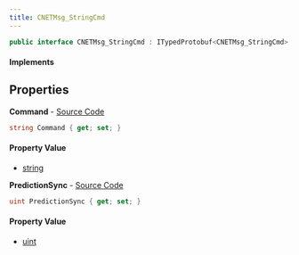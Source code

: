 ```yaml
---
title: CNETMsg_StringCmd
---
```


```csharp
public interface CNETMsg_StringCmd : ITypedProtobuf<CNETMsg_StringCmd>, INativeHandle, INetMessage<CNETMsg_StringCmd>, IDisposable
```

#### Implements

## Properties

**Command** - [Source Code](https://github.com/swiftly-solution/swiftlys2/blob/main/managed/src/SwiftlyS2.Generated/Protobufs/Interfaces/CNETMsg_StringCmd.cs#L18)

```csharp
string Command { get; set; }
```

#### Property Value

- [string](https://learn.microsoft.com/dotnet/api/system.string)

**PredictionSync** - [Source Code](https://github.com/swiftly-solution/swiftlys2/blob/main/managed/src/SwiftlyS2.Generated/Protobufs/Interfaces/CNETMsg_StringCmd.cs#L21)

```csharp
uint PredictionSync { get; set; }
```

#### Property Value

- [uint](https://learn.microsoft.com/dotnet/api/system.uint32)

